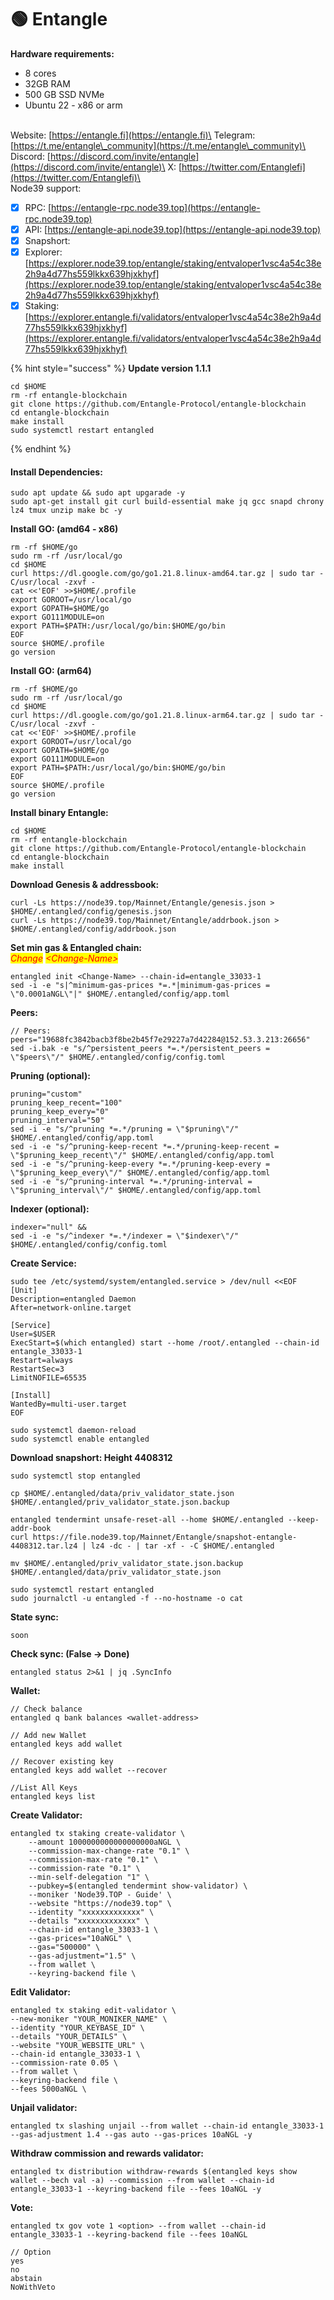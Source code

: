 # 🟢 Entangle

**Hardware requirements:**&#x20;

* 8 cores
* 32GB RAM
* 500 GB SSD NVMe
* Ubuntu 22 - x86 or arm

\
Website: [https://entangle.fi](https://entangle.fi)\
Telegram: [https://t.me/entangle\_community](https://t.me/entangle\_community)\
Discord: [https://discord.com/invite/entangle](https://discord.com/invite/entangle)\
X: [https://twitter.com/Entanglefi](https://twitter.com/Entanglefi)\
\
Node39 support:

* [x] RPC: [https://entangle-rpc.node39.top](https://entangle-rpc.node39.top)
* [x] API: [https://entangle-api.node39.top](https://entangle-api.node39.top)
* [x] Snapshort:&#x20;
* [x] Explorer: [https://explorer.node39.top/entangle/staking/entvaloper1vsc4a54c38e2h9a4d77hs559lkkx639hjxkhyf](https://explorer.node39.top/entangle/staking/entvaloper1vsc4a54c38e2h9a4d77hs559lkkx639hjxkhyf)
* [x] Staking: [https://explorer.entangle.fi/validators/entvaloper1vsc4a54c38e2h9a4d77hs559lkkx639hjxkhyf](https://explorer.entangle.fi/validators/entvaloper1vsc4a54c38e2h9a4d77hs559lkkx639hjxkhyf)

{% hint style="success" %}
**Update version 1.1.1**

```
cd $HOME
rm -rf entangle-blockchain
git clone https://github.com/Entangle-Protocol/entangle-blockchain
cd entangle-blockchain
make install
sudo systemctl restart entangled
```
{% endhint %}

#### Install Dependencies: <a href="#install-dependencies" id="install-dependencies"></a>

```
sudo apt update && sudo apt upgarade -y
sudo apt-get install git curl build-essential make jq gcc snapd chrony lz4 tmux unzip make bc -y
```

**Install GO: (amd64 - x86)**

```
rm -rf $HOME/go
sudo rm -rf /usr/local/go
cd $HOME
curl https://dl.google.com/go/go1.21.8.linux-amd64.tar.gz | sudo tar -C/usr/local -zxvf -
cat <<'EOF' >>$HOME/.profile
export GOROOT=/usr/local/go
export GOPATH=$HOME/go
export GO111MODULE=on
export PATH=$PATH:/usr/local/go/bin:$HOME/go/bin
EOF
source $HOME/.profile
go version
```

**Install GO: (arm64)**

```
rm -rf $HOME/go
sudo rm -rf /usr/local/go
cd $HOME
curl https://dl.google.com/go/go1.21.8.linux-arm64.tar.gz | sudo tar -C/usr/local -zxvf -
cat <<'EOF' >>$HOME/.profile
export GOROOT=/usr/local/go
export GOPATH=$HOME/go
export GO111MODULE=on
export PATH=$PATH:/usr/local/go/bin:$HOME/go/bin
EOF
source $HOME/.profile
go version
```

**Install binary  Entangle:**

```
cd $HOME
rm -rf entangle-blockchain
git clone https://github.com/Entangle-Protocol/entangle-blockchain
cd entangle-blockchain
make install
```

**Download Genesis & addressbook:**

```
curl -Ls https://node39.top/Mainnet/Entangle/genesis.json > $HOME/.entangled/config/genesis.json
curl -Ls https://node39.top/Mainnet/Entangle/addrbook.json > $HOME/.entangled/config/addrbook.json
```

**Set min gas & Entangled chain:**\
_<mark style="color:red;">Change</mark>_ _<mark style="color:red;">\<Change-Name></mark>_&#x20;

```
entangled init <Change-Name> --chain-id=entangle_33033-1
sed -i -e "s|^minimum-gas-prices *=.*|minimum-gas-prices = \"0.0001aNGL\"|" $HOME/.entangled/config/app.toml
```

**Peers:**

```
// Peers:
peers="19688fc3842bacb3f8be2b45f7e29227a7d42284@152.53.3.213:26656"
sed -i.bak -e "s/^persistent_peers *=.*/persistent_peers = \"$peers\"/" $HOME/.entangled/config/config.toml
```

**Pruning (optional):**

```
pruning="custom"
pruning_keep_recent="100"
pruning_keep_every="0"
pruning_interval="50"
sed -i -e "s/^pruning *=.*/pruning = \"$pruning\"/" $HOME/.entangled/config/app.toml
sed -i -e "s/^pruning-keep-recent *=.*/pruning-keep-recent = \"$pruning_keep_recent\"/" $HOME/.entangled/config/app.toml
sed -i -e "s/^pruning-keep-every *=.*/pruning-keep-every = \"$pruning_keep_every\"/" $HOME/.entangled/config/app.toml
sed -i -e "s/^pruning-interval *=.*/pruning-interval = \"$pruning_interval\"/" $HOME/.entangled/config/app.toml
```

**Indexer (optional):**

```
indexer="null" &&
sed -i -e "s/^indexer *=.*/indexer = \"$indexer\"/" $HOME/.entangled/config/config.toml
```

**Create Service:**

```
sudo tee /etc/systemd/system/entangled.service > /dev/null <<EOF
[Unit]
Description=entangled Daemon
After=network-online.target

[Service]
User=$USER
ExecStart=$(which entangled) start --home /root/.entangled --chain-id entangle_33033-1
Restart=always
RestartSec=3
LimitNOFILE=65535

[Install]
WantedBy=multi-user.target
EOF

sudo systemctl daemon-reload
sudo systemctl enable entangled
```

**Download snapshort:  Height 4408312**

```
sudo systemctl stop entangled

cp $HOME/.entangled/data/priv_validator_state.json $HOME/.entangled/priv_validator_state.json.backup 

entangled tendermint unsafe-reset-all --home $HOME/.entangled --keep-addr-book 
curl https://file.node39.top/Mainnet/Entangle/snapshot-entangle-4408312.tar.lz4 | lz4 -dc - | tar -xf - -C $HOME/.entangled

mv $HOME/.entangled/priv_validator_state.json.backup $HOME/.entangled/data/priv_validator_state.json 

sudo systemctl restart entangled
sudo journalctl -u entangled -f --no-hostname -o cat
```

**State sync:**

```
soon
```

**Check sync:  **<mark style="color:red;">**(False -> Done)**</mark>

```
entangled status 2>&1 | jq .SyncInfo
```

**Wallet:**

```
// Check balance
entangled q bank balances <wallet-address>

// Add new Wallet
entangled keys add wallet

// Recover existing key
entangled keys add wallet --recover

//List All Keys
entangled keys list
```

**Create Validator:**

```
entangled tx staking create-validator \
    --amount 1000000000000000000aNGL \
    --commission-max-change-rate "0.1" \
    --commission-max-rate "0.1" \
    --commission-rate "0.1" \
    --min-self-delegation "1" \
    --pubkey=$(entangled tendermint show-validator) \
    --moniker 'Node39.TOP - Guide' \
    --website "https://node39.top" \
    --identity "xxxxxxxxxxxxx" \
    --details "xxxxxxxxxxxxx" \
    --chain-id entangle_33033-1 \
    --gas-prices="10aNGL" \
    --gas="500000" \
    --gas-adjustment="1.5" \
    --from wallet \
    --keyring-backend file \
```

**Edit Validator:**

```
entangled tx staking edit-validator \
--new-moniker "YOUR_MONIKER_NAME" \
--identity "YOUR_KEYBASE_ID" \
--details "YOUR_DETAILS" \
--website "YOUR_WEBSITE_URL" \
--chain-id entangle_33033-1 \
--commission-rate 0.05 \
--from wallet \
--keyring-backend file \
--fees 5000aNGL \
```

**Unjail validator:**

```
entangled tx slashing unjail --from wallet --chain-id entangle_33033-1 --gas-adjustment 1.4 --gas auto --gas-prices 10aNGL -y
```

**Withdraw commission and rewards validator:**

```
entangled tx distribution withdraw-rewards $(entangled keys show wallet --bech val -a) --commission --from wallet --chain-id entangle_33033-1 --keyring-backend file --fees 10aNGL -y
```

**Vote:**

```
entangled tx gov vote 1 <option> --from wallet --chain-id entangle_33033-1 --keyring-backend file --fees 10aNGL

// Option
yes
no
abstain
NoWithVeto
```
